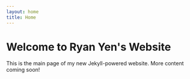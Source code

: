 ```yaml
---
layout: home
title: Home
---
```


# Welcome to Ryan Yen's Website

This is the main page of my new Jekyll-powered website. More content coming soon! 